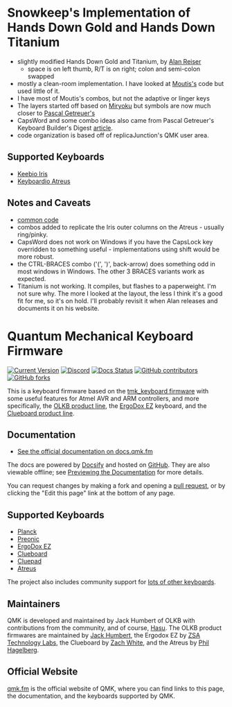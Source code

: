 # Snowkeep's Implementation of Hands Down Gold and Hands Down Titanium

* slightly modified Hands Down Gold and Titanium, by [Alan Reiser](https://sites.google.com/alanreiser.com/handsdown)
  * space is on left thumb, R/T is on right; colon and semi-colon swapped
* mostly a clean-room implementation.  I have looked at [Moutis's](https://github.com/moutis/HandsDown) code but used little of it.
* I have most of Moutis's combos, but not the adaptive or linger keys 
* The layers started off based on [Miryoku](https://github.com/manna-harbour/miryoku) but symbols are now
  much closer to [Pascal Getreuer's](https://getreuer.info/posts/keyboards/symbol-layer/index.html)
* CapsWord and some combo ideas also came from Pascal Getreuer's Keyboard Builder's Digest
  [article](https://kbd.news/Caps-Word-and-other-QMK-tips-1073.html).
* code organization is based off of replicaJunction's QMK user area.

## Supported Keyboards

* [Keebio Iris](/keyboards/keebio/iris/keymaps/snowkeep-hd_gold/)
* [Keyboardio Atreus](/keyboards/keyboardio/atreus/keymaps/snowkeep-hd_gold/)

## Notes and Caveats

* [common code](/users/snowkeep-hd/)
* combos added to replicate the Iris outer columns on the Atreus - usually ring/pinky.
* CapsWord does not work on Windows if you have the CapsLock key overridden to something useful -
  implementations using shift would be more robust.
* the CTRL-BRACES combo ('(', ')', back-arrow) does something odd in most windows in Windows.  The other 3 BRACES
  variants work as expected.
* Titanium is not working.  It compiles, but flashes to a paperweight.  I'm not sure why.  The
  more I looked at the layout, the less I think it's a good fit for me, so it's on hold.  I'll probably revisit it
  when Alan releases and documents it on his website.

# Quantum Mechanical Keyboard Firmware

[![Current Version](https://img.shields.io/github/tag/qmk/qmk_firmware.svg)](https://github.com/qmk/qmk_firmware/tags)
[![Discord](https://img.shields.io/discord/440868230475677696.svg)](https://discord.gg/Uq7gcHh)
[![Docs Status](https://img.shields.io/badge/docs-ready-orange.svg)](https://docs.qmk.fm)
[![GitHub contributors](https://img.shields.io/github/contributors/qmk/qmk_firmware.svg)](https://github.com/qmk/qmk_firmware/pulse/monthly)
[![GitHub forks](https://img.shields.io/github/forks/qmk/qmk_firmware.svg?style=social&label=Fork)](https://github.com/qmk/qmk_firmware/)

This is a keyboard firmware based on the [tmk\_keyboard firmware](https://github.com/tmk/tmk_keyboard) with some useful features for Atmel AVR and ARM controllers, and more specifically, the [OLKB product line](https://olkb.com), the [ErgoDox EZ](https://ergodox-ez.com) keyboard, and the [Clueboard product line](https://clueboard.co).

## Documentation

* [See the official documentation on docs.qmk.fm](https://docs.qmk.fm)

The docs are powered by [Docsify](https://docsify.js.org/) and hosted on [GitHub](/docs/). They are also viewable offline; see [Previewing the Documentation](https://docs.qmk.fm/#/contributing?id=previewing-the-documentation) for more details.

You can request changes by making a fork and opening a [pull request](https://github.com/qmk/qmk_firmware/pulls), or by clicking the "Edit this page" link at the bottom of any page.

## Supported Keyboards

* [Planck](/keyboards/planck/)
* [Preonic](/keyboards/preonic/)
* [ErgoDox EZ](/keyboards/ergodox_ez/)
* [Clueboard](/keyboards/clueboard/)
* [Cluepad](/keyboards/clueboard/17/)
* [Atreus](/keyboards/atreus/)

The project also includes community support for [lots of other keyboards](/keyboards/).

## Maintainers

QMK is developed and maintained by Jack Humbert of OLKB with contributions from the community, and of course, [Hasu](https://github.com/tmk). The OLKB product firmwares are maintained by [Jack Humbert](https://github.com/jackhumbert), the Ergodox EZ by [ZSA Technology Labs](https://github.com/zsa), the Clueboard by [Zach White](https://github.com/skullydazed), and the Atreus by [Phil Hagelberg](https://github.com/technomancy).

## Official Website

[qmk.fm](https://qmk.fm) is the official website of QMK, where you can find links to this page, the documentation, and the keyboards supported by QMK.

